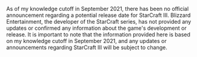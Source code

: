As of my knowledge cutoff in September 2021, there has been no official announcement regarding a potential release date for StarCraft III. Blizzard Entertainment, the developer of the StarCraft series, has not provided any updates or confirmed any information about the game's development or release. It is important to note that the information provided here is based on my knowledge cutoff in September 2021, and any updates or announcements regarding StarCraft III will be subject to change.
